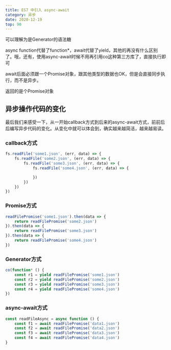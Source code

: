 ```yaml
---
title: ES7 中引入 async-await
category: 异步
date: 2020-12-19
top: 90
---
```



可以理解为是Generator的语法糖

async function代替了function*，await代替了yield，其他的再没有什么区别了。哦，还有，使用async-await时候不用再引用co这种第三方库了，直接执行即可


await后面必须跟一个Promise对象，跟其他类型的数据也OK，但是会直接同步执行，而不是异步。

返回的是个Promise对象


## 异步操作代码的变化

最后我们来感受一下，从一开始callback方式到后来的async-await方式，前前后后编写异步代码的变化。从变化中就可以体会到，确实越来越简洁，越来越易读。

### callback方式

```js
fs.readFile('some1.json', (err, data) => {
    fs.readFile('some2.json', (err, data) => {
        fs.readFile('some3.json', (err, data) => {
            fs.readFile('some4.json', (err, data) => {

            })
        })
    })
})
```

### Promise方式

```js
readFilePromise('some1.json').then(data => {
    return readFilePromise('some2.json')
}).then(data => {
    return readFilePromise('some3.json')
}).then(data => {
    return readFilePromise('some4.json')
})
```

### Generator方式

```js
co(function* () {
    const r1 = yield readFilePromise('some1.json')
    const r2 = yield readFilePromise('some2.json')
    const r3 = yield readFilePromise('some3.json')
    const r4 = yield readFilePromise('some4.json')
})
```

### async-await方式

```js
const readFileAsync = async function () {
    const f1 = await readFilePromise('data1.json')
    const f2 = await readFilePromise('data2.json')
    const f3 = await readFilePromise('data3.json')
    const f4 = await readFilePromise('data4.json')
}
```

